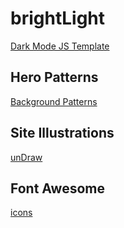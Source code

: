 # brightLight
[Dark Mode JS Template](https://beta-23.github.io/brightLight/)

## Hero Patterns
[Background Patterns](https://www.heropatterns.com/)

## Site Illustrations
[unDraw](https://undraw.co/illustrations)

## Font Awesome
[icons](https://fontawesome.com/)
